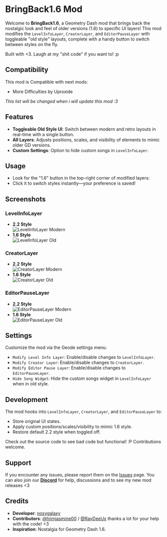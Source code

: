 # BringBack1.6 Mod

Welcome to **BringBack1.6**, a Geometry Dash mod that brings back the nostalgic look and feel of older versions (1.6) to specific UI layers! This mod modifies the `LevelInfoLayer`, `CreatorLayer`, and `EditorPauseLayer` with toggleable "old style" layouts, complete with a handy button to switch between styles on the fly.

Built with <3. Laugh at my "shit code" if you want to! :p

## Compatibility

This mod is Compatible with next mods:

- More Difficulties by Uproxide

*This list will be changed when i will update this mod :3*

## Features

- **Toggleable Old Style UI**: Switch between modern and retro layouts in real-time with a single button.
- **All Layers**: Adjusts positions, scales, and visibility of elements to mimic older GD versions.
- **Custom Settings**: Option to hide custom songs in `LevelInfoLayer`.


## Usage

- Look for the "1.6" button in the top-right corner of modified layers:
- Click it to switch styles instantly—your preference is saved!


## Screenshots

### LevelInfoLayer
- **2.2 Style**  
  ![LevelInfoLayer Modern](https://raw.githubusercontent.com/noxygalaxy/bringback1.6/refs/heads/main/images/levelinfolayer_modern.png)
- **1.6 Style**  
  ![LevelInfoLayer Old](https://raw.githubusercontent.com/noxygalaxy/bringback1.6/refs/heads/main/images/levelinfolayer_old.png)

### CreatorLayer
- **2.2 Style**  
  ![CreatorLayer Modern](https://raw.githubusercontent.com/noxygalaxy/bringback1.6/refs/heads/main/images/creatorlayer_modern.png)
- **1.6 Style**  
  ![CreatorLayer Old](https://raw.githubusercontent.com/noxygalaxy/bringback1.6/refs/heads/main/images/creatorlayer_old.png)

### EditorPauseLayer
- **2.2 Style**  
  ![EditorPauseLayer Modern](https://raw.githubusercontent.com/noxygalaxy/bringback1.6/refs/heads/main/images/editorpauselayer_modern.png)
- **1.6 Style**  
  ![EditorPauseLayer Old](https://raw.githubusercontent.com/noxygalaxy/bringback1.6/refs/heads/main/images/editorpauselayer_old.png)

## Settings

Customize the mod via the Geode settings menu:
- `Modify Level Info Layer`: Enable/disable changes to `LevelInfoLayer`.
- `Modify Creator Layer`: Enable/disable changes to `CreatorLayer`.
- `Modify Editor Pause Layer`: Enable/disable changes to `EditorPauseLayer`.
- `Hide Song Widget`: Hide the custom songs widget in `LevelInfoLayer` when in old style.

## Development

The mod hooks into `LevelInfoLayer`, `CreatorLayer`, and `EditorPauseLayer` to:
- Store original UI states.
- Apply custom positions/scales/visibility to mimic 1.6 style.
- Restore default 2.2 style when toggled off.

Check out the source code to see bad code but functional! :P Contributions welcome.

## Support  
If you encounter any issues, please report them on the [Issues](https://github.com/noxygalaxy/bringback1.6/issues) page. You can also join our [**Discord**](https://discord.gg/yvvJW2z9zB) for help, discussions and to see my new mod releases <3  

## Credits

- **Developer**: [noxygalaxy](https://github.com/noxygalaxy)
- **Contributors**: [@hiimjasmine00](https://github.com/hiimjasmine00) / [@RayDeeUx](https://github.com/RayDeeUx) thanks a lot for your help with the code! <3
- **Inspiration**: Nostalgia for Geometry Dash 1.6.
